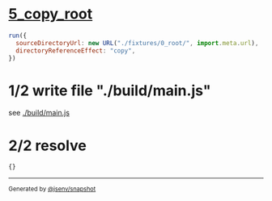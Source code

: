 # [5_copy_root](../../new_url_directory_3.test.mjs#L47)

```js
run({
  sourceDirectoryUrl: new URL("./fixtures/0_root/", import.meta.url),
  directoryReferenceEffect: "copy",
})
```

# 1/2 write file "./build/main.js"

see [./build/main.js](./build/main.js)

# 2/2 resolve

```js
{}
```

---

<sub>
  Generated by <a href="https://github.com/jsenv/core/tree/main/packages/independent/snapshot">@jsenv/snapshot</a>
</sub>

